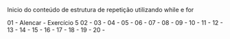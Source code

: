 Inicio do conteúdo de estrutura de repetição utilizando while e for

01 - Alencar - Exercício 5
02 - 
03 - 
04 - 
05 - 
06 - 
07 - 
08 - 
09 - 
10 - 
11 - 
12 - 
13 - 
14 - 
15 - 
16 - 
17 - 
18 - 
19 - 
20 - 
